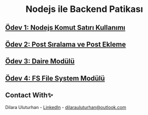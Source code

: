 <div align="center">
  <h1 align="center">Nodejs ile Backend Patikası</h1>
</div>

## [Ödev 1: Nodejs Komut Satırı Kullanımı](https://github.com/dilarauluturhan/nodejs-path/blob/master/Work-1/circleArea.js)

## [Ödev 2: Post Sıralama ve Post Ekleme](https://github.com/dilarauluturhan/nodejs-path/blob/master/Work-2/blog.js)

## [Ödev 3: Daire Modülü](https://github.com/dilarauluturhan/nodejs-path/tree/master/Work-3)

## [Ödev 4: FS File System Modülü](https://github.com/dilarauluturhan/nodejs-path/tree/master/Work-4)

## Contact With✨
Dilara Uluturhan - [LinkedIn](https://www.linkedin.com/in/dilarauluturhan/) - dilarauluturhan@outlook.com

